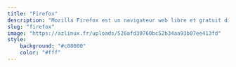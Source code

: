 ```yaml
---
title: "Firefox"
description: "Mozilla Firefox est un navigateur web libre et gratuit disponible pour PC et mobiles, développé et distribué par la Mozilla Foundation depuis 2003, avec l'aide de milliers de bénévoles."
slug: "firefox"
image: "https://azlinux.fr/uploads/526afd30760bc52b34aa93b07ee413fd"
style:
    background: "#c80000"
    color: "#fff"
---
```

